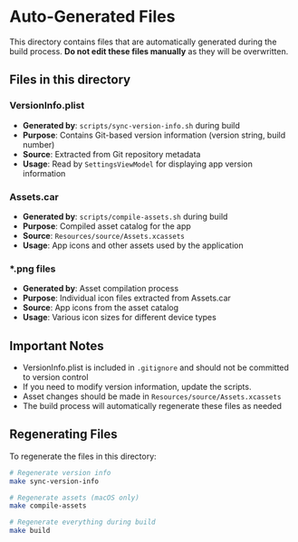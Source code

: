 # Auto-Generated Files

This directory contains files that are automatically generated during the build process. **Do not edit these files manually** as they will be overwritten.

## Files in this directory

### VersionInfo.plist
- **Generated by**: `scripts/sync-version-info.sh` during build
- **Purpose**: Contains Git-based version information (version string, build number)
- **Source**: Extracted from Git repository metadata
- **Usage**: Read by `SettingsViewModel` for displaying app version information

### Assets.car
- **Generated by**: `scripts/compile-assets.sh` during build
- **Purpose**: Compiled asset catalog for the app
- **Source**: `Resources/source/Assets.xcassets`
- **Usage**: App icons and other assets used by the application

### *.png files
- **Generated by**: Asset compilation process
- **Purpose**: Individual icon files extracted from Assets.car
- **Source**: App icons from the asset catalog
- **Usage**: Various icon sizes for different device types

## Important Notes

- VersionInfo.plist is included in `.gitignore` and should not be committed to version control
- If you need to modify version information, update the scripts.
- Asset changes should be made in `Resources/source/Assets.xcassets`
- The build process will automatically regenerate these files as needed

## Regenerating Files

To regenerate the files in this directory:

```bash
# Regenerate version info
make sync-version-info

# Regenerate assets (macOS only)
make compile-assets

# Regenerate everything during build
make build
```
